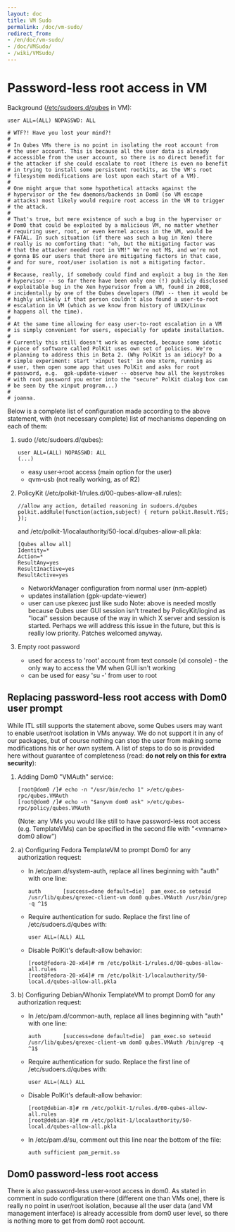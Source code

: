```yaml
---
layout: doc
title: VM Sudo
permalink: /doc/vm-sudo/
redirect_from:
- /en/doc/vm-sudo/
- /doc/VMSudo/
- /wiki/VMSudo/
---
```


Password-less root access in VM
===============================

Background ([/etc/sudoers.d/qubes](https://github.com/QubesOS/qubes-core-agent-linux/blob/master/misc/qubes.sudoers) in VM):

    user ALL=(ALL) NOPASSWD: ALL

    # WTF?! Have you lost your mind?!
    #
    # In Qubes VMs there is no point in isolating the root account from
    # the user account. This is because all the user data is already
    # accessible from the user account, so there is no direct benefit for
    # the attacker if she could escalate to root (there is even no benefit
    # in trying to install some persistent rootkits, as the VM's root
    # filesystem modifications are lost upon each start of a VM).
    #
    # One might argue that some hypothetical attacks against the
    # hypervisor or the few daemons/backends in Dom0 (so VM escape
    # attacks) most likely would require root access in the VM to trigger
    # the attack.
    #
    # That's true, but mere existence of such a bug in the hypervisor or
    # Dom0 that could be exploited by a malicious VM, no matter whether
    # requiring user, root, or even kernel access in the VM, would be
    # FATAL. In such situation (if there was such a bug in Xen) there
    # really is no comforting that: "oh, but the mitigating factor was
    # that the attacker needed root in VM!" We're not M$, and we're not
    # gonna BS our users that there are mitigating factors in that case,
    # and for sure, root/user isolation is not a mitigating factor.
    #
    # Because, really, if somebody could find and exploit a bug in the Xen
    # hypervisor -- so far there have been only one (!) publicly disclosed
    # exploitable bug in the Xen hypervisor from a VM, found in 2008,
    # incidentally by one of the Qubes developers (RW) -- then it would be
    # highly unlikely if that person couldn't also found a user-to-root
    # escalation in VM (which as we know from history of UNIX/Linux
    # happens all the time).
    #
    # At the same time allowing for easy user-to-root escalation in a VM
    # is simply convenient for users, especially for update installation.
    #
    # Currently this still doesn't work as expected, because some idotic
    # piece of software called PolKit uses own set of policies. We're
    # planning to address this in Beta 2. (Why PolKit is an idiocy? Do a
    # simple experiment: start 'xinput test' in one xterm, running as
    # user, then open some app that uses PolKit and asks for root
    # password, e.g.  gpk-update-viewer -- observe how all the keystrokes
    # with root password you enter into the "secure" PolKit dialog box can
    # be seen by the xinput program...)
    #
    # joanna.

Below is a complete list of configuration made according to the above statement, with (not necessary complete) list of mechanisms depending on each of them:

1.  sudo (/etc/sudoers.d/qubes):

        user ALL=(ALL) NOPASSWD: ALL
        (...)

    - easy user->root access (main option for the user)
    - qvm-usb (not really working, as of R2)

2.  PolicyKit (/etc/polkit-1/rules.d/00-qubes-allow-all.rules):

        //allow any action, detailed reasoning in sudoers.d/qubes
        polkit.addRule(function(action,subject) { return polkit.Result.YES; });

    and /etc/polkit-1/localauthority/50-local.d/qubes-allow-all.pkla:

        [Qubes allow all]
        Identity=*
        Action=*
        ResultAny=yes
        ResultInactive=yes
        ResultActive=yes

    - NetworkManager configuration from normal user (nm-applet)
    - updates installation (gpk-update-viewer)
    - user can use pkexec just like sudo Note: above is needed mostly because Qubes user GUI session isn't treated by PolicyKit/logind as "local" session because of the way in which X server and session is started. Perhaps we will address this issue in the future, but this is really low priority. Patches welcomed anyway.

3.  Empty root password
    - used for access to 'root' account from text console (xl console) - the only way to access the VM when GUI isn't working
    - can be used for easy 'su -' from user to root

Replacing password-less root access with Dom0 user prompt
---------------------------------------------------------

While ITL still supports the statement above, some Qubes users may want to enable user/root isolation in VMs anyway. We do not support it in any of our packages, but of course nothing can stop the user from making some modifications his or her own system. A list of steps to do so is provided here without guarantee of completeness (read: **do not rely on this for extra security**):

1.  Adding Dom0 "VMAuth" service:

        [root@dom0 /]# echo -n "/usr/bin/echo 1" >/etc/qubes-rpc/qubes.VMAuth
        [root@dom0 /]# echo -n "$anyvm dom0 ask" >/etc/qubes-rpc/policy/qubes.VMAuth

    (Note: any VMs you would like still to have password-less root access (e.g. TemplateVMs) can be specified in the second file with "\<vmname\> dom0 allow")

2. a)  Configuring Fedora TemplateVM to prompt Dom0 for any authorization request:
    - In /etc/pam.d/system-auth, replace all lines beginning with "auth" with one line:

          auth       [success=done default=die]  pam_exec.so seteuid /usr/lib/qubes/qrexec-client-vm dom0 qubes.VMAuth /usr/bin/grep -q ^1$

    - Require authentication for sudo. Replace the first line of /etc/sudoers.d/qubes with:

          user ALL=(ALL) ALL

    - Disable PolKit's default-allow behavior:

          [root@fedora-20-x64]# rm /etc/polkit-1/rules.d/00-qubes-allow-all.rules
          [root@fedora-20-x64]# rm /etc/polkit-1/localauthority/50-local.d/qubes-allow-all.pkla

2. b) Configuring Debian/Whonix TemplateVM to prompt Dom0 for any authorization request:
    - In /etc/pam.d/common-auth, replace all lines beginning with "auth" with one line:

          auth       [success=done default=die]  pam_exec.so seteuid /usr/lib/qubes/qrexec-client-vm dom0 qubes.VMAuth /bin/grep -q ^1$

    - Require authentication for sudo. Replace the first line of /etc/sudoers.d/qubes with:

          user ALL=(ALL) ALL

    - Disable PolKit's default-allow behavior:

          [root@debian-8]# rm /etc/polkit-1/rules.d/00-qubes-allow-all.rules
          [root@debian-8]# rm /etc/polkit-1/localauthority/50-local.d/qubes-allow-all.pkla

    - In /etc/pam.d/su, comment out this line near the bottom of the file:

          auth sufficient pam_permit.so


Dom0 password-less root access
------------------------------

There is also password-less user->root access in dom0. As stated in comment in sudo configuration there (different one than VMs one), there is really no point in user/root isolation, because all the user data (and VM management interface) is already accessible from dom0 user level, so there is nothing more to get from dom0 root account.
